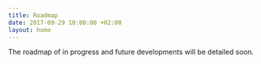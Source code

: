 ```yaml
---
title: Roadmap
date: 2017-09-29 10:00:00 +02:00
layout: home
---
```


The roadmap of in progress and future developments will be detailed soon.

<div class="row">


</div>
